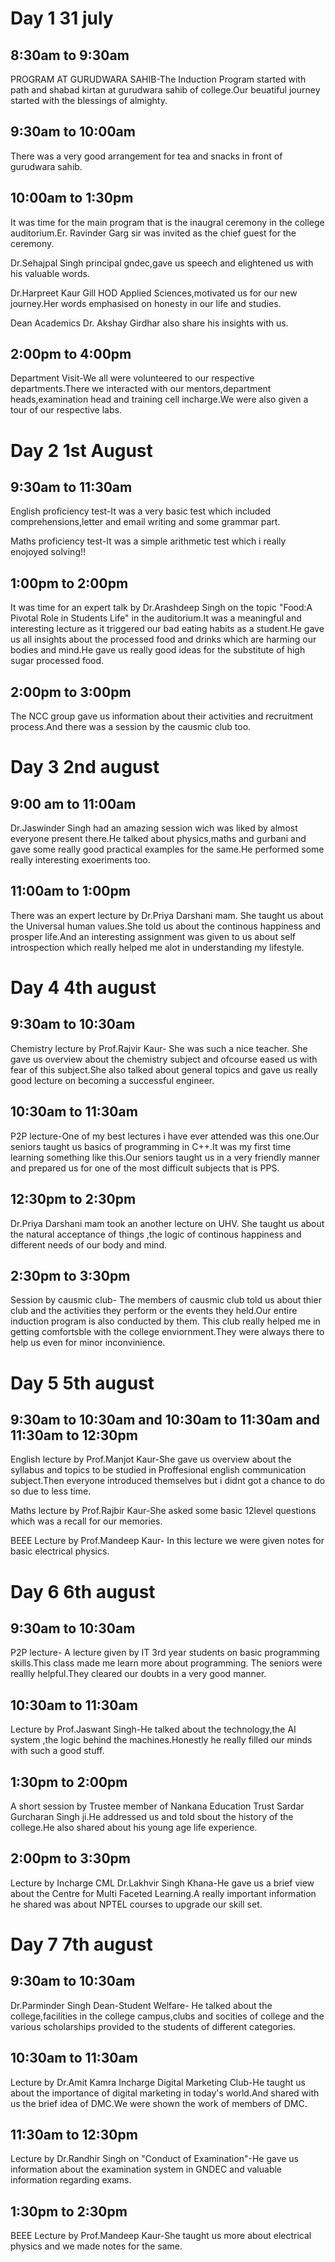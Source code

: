 # Day 1 31 july
## 8:30am to 9:30am
PROGRAM AT GURUDWARA SAHIB-The Induction Program started with path and shabad kirtan at gurudwara sahib of college.Our beuatiful journey started with the blessings of almighty.
## 9:30am to 10:00am
There was a very good arrangement for tea and snacks in front of gurudwara sahib.
## 10:00am to 1:30pm 
It was time for the main program that is the inaugral ceremony in the college auditorium.Er. Ravinder Garg sir was invited as the chief guest for the ceremony. 

Dr.Sehajpal Singh principal gndec,gave us speech and elightened us with his valuable words.

Dr.Harpreet Kaur Gill HOD Applied Sciences,motivated us for our new journey.Her words emphasised on honesty in our life and studies.

Dean Academics Dr. Akshay Girdhar also share his insights with us.
## 2:00pm to 4:00pm
Department Visit-We all were volunteered to our respective departments.There we interacted with our mentors,department heads,examination head and training cell incharge.We were also given a tour of our respective labs.
# Day 2 1st August 
## 9:30am to 11:30am
English proficiency test-It was a very basic test which included comprehensions,letter and email writing and some grammar part.

Maths proficiency test-It was a simple arithmetic test which i really enojoyed solving!!
## 1:00pm to 2:00pm
It was time for an expert talk by Dr.Arashdeep Singh on the topic "Food:A Pivotal Role in Students Life" in the auditorium.It was a meaningful and interesting lecture as it triggered our bad eating habits as a student.He gave us all insights about the processed food and drinks which are harming our bodies and mind.He gave us really good ideas for the substitute of high sugar processed food.
## 2:00pm to 3:00pm
The NCC group gave us information about their activities and recruitment process.And there was a session by the causmic club too.
# Day 3 2nd august 
## 9:00 am to 11:00am
Dr.Jaswinder Singh had an amazing session wich was liked by almost everyone present there.He talked about physics,maths and gurbani and gave some really good practical examples for the same.He performed some really interesting exoeriments too.
## 11:00am to 1:00pm
There was an expert lecture by Dr.Priya Darshani mam. She taught us about the Universal human values.She told us about the continous happiness and prosper life.And an interesting assignment was given to us about self introspection which really helped me alot in understanding my lifestyle.
# Day 4 4th august
## 9:30am to 10:30am
Chemistry lecture by Prof.Rajvir Kaur- She was such a nice teacher. She gave us overview about the chemistry subject and ofcourse eased us with fear of this subject.She also talked about general topics and gave us really good lecture on becoming a successful engineer.
## 10:30am to 11:30am 
P2P lecture-One of my best lectures i have ever attended was this one.Our seniors taught us basics of programming in C++.It was my first time learning something like this.Our seniors taught us in a very friendly manner and prepared us for one of the most difficult subjects that is PPS.
## 12:30pm to 2:30pm 
Dr.Priya Darshani mam took an another lecture on UHV. She taught us about the natural acceptance of things ,the logic of continous happiness and different needs of our body and mind. 
## 2:30pm to 3:30pm
Session by causmic club- The members of causmic club told us about thier club and the activities they perform or the events they held.Our   entire induction program is also conducted by them. This club really helped me in getting comfortsble with the college enviornment.They were   always there to help us even for minor inconvinience.
# Day 5 5th august
## 9:30am to 10:30am and 10:30am to 11:30am and 11:30am to 12:30pm
English lecture by Prof.Manjot Kaur-She gave us overview about the syllabus and topics to be studied in Proffesional english communication  subject.Then everyone introduced themselves but i didnt got a chance to do so due to less time.

Maths lecture by Prof.Rajbir Kaur-She asked some basic 12level questions which was a recall for our memories.

BEEE Lecture by Prof.Mandeep Kaur- In this lecture we were given notes for basic electrical physics.
# Day 6 6th august
## 9:30am to 10:30am 
P2P lecture- A lecture given by IT 3rd year students on basic programming skills.This class made me learn more about programming. The seniors were reallly helpful.They cleared our doubts in a very good manner.
## 10:30am to 11:30am 
Lecture by Prof.Jaswant Singh-He talked about the technology,the AI system ,the logic behind the machines.Honestly he really filled our minds with such a good stuff.
## 1:30pm to 2:00pm
A short session by Trustee member of Nankana Education Trust Sardar Gurcharan Singh ji.He addressed us and told sbout the history of the college.He also shared about his young age life experience.
## 2:00pm to 3:30pm
Lecture by Incharge CML Dr.Lakhvir Singh Khana-He gave us a brief view about the Centre for Multi Faceted Learning.A really important information he shared was about NPTEL courses to upgrade our skill set.
# Day 7 7th august
## 9:30am to 10:30am 
Dr.Parminder Singh Dean-Student Welfare- He talked about the college,facilities in the college campus,clubs and socities of college and the various scholarships provided to the students of different categories.
## 10:30am to 11:30am
Lecture by Dr.Amit Kamra Incharge Digital Marketing Club-He taught us about the importance of digital marketing in today's world.And shared with us the brief idea of DMC.We were shown the work of members of DMC.
## 11:30am to 12:30pm
Lecture by Dr.Randhir Singh on "Conduct of Examination"-He gave us information about the examination system in GNDEC and valuable information regarding exams.
## 1:30pm to 2:30pm 
BEEE Lecture by Prof.Mandeep Kaur-She taught us more about electrical physics and we made notes for the same.

